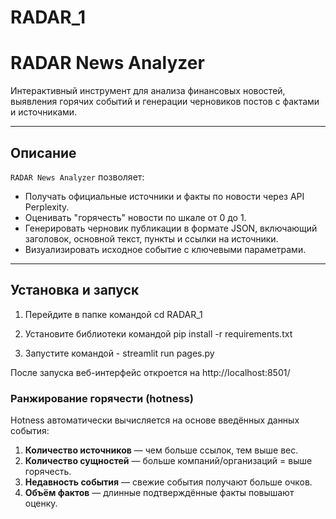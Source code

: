 # RADAR_1

# RADAR News Analyzer

Интерактивный инструмент для анализа финансовых новостей,  
выявления горячих событий и генерации черновиков постов с фактами и источниками.


---

## Описание

`RADAR News Analyzer` позволяет:

- Получать официальные источники и факты по новости через API Perplexity.  
- Оценивать "горячесть" новости по шкале от 0 до 1.  
- Генерировать черновик публикации в формате JSON, включающий заголовок, основной текст, пункты и ссылки на источники.  
- Визуализировать исходное событие с ключевыми параметрами.

---

## Установка и запуск




1. Перейдите в папке командой cd RADAR_1


2. Установите библиотеки командой pip install -r requirements.txt

3. Запустите командой - streamlit run pages.py

После запуска веб-интерфейс откроется на http://localhost:8501/

### Ранжирование горячести (hotness)

Hotness автоматически вычисляется на основе введённых данных события:

1. **Количество источников** — чем больше ссылок, тем выше вес.  
2. **Количество сущностей** — больше компаний/организаций = выше горячесть.  
3. **Недавность события** — свежие события получают больше очков.  
4. **Объём фактов** — длинные подтверждённые факты повышают оценку.  
